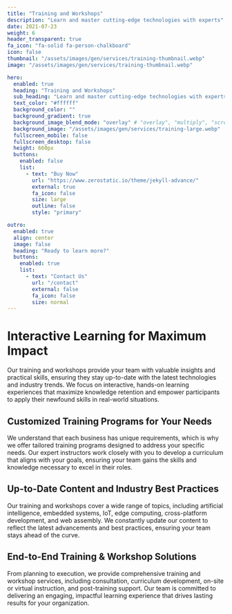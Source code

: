 ```yaml
---
title: "Training and Workshops"
description: "Learn and master cutting-edge technologies with experts"
date: 2021-07-23
weight: 6
header_transparent: true
fa_icon: "fa-solid fa-person-chalkboard"
icon: false
thumbnail: "/assets/images/gen/services/training-thumbnail.webp"
image: "/assets/images/gen/services/training-thumbnail.webp"

hero:
  enabled: true
  heading: "Training and Workshops"
  sub_heading: "Learn and master cutting-edge technologies with experts"
  text_color: "#ffffff"
  background_color: ""
  background_gradient: true
  background_image_blend_mode: "overlay" # "overlay", "multiply", "screen"
  background_image: "/assets/images/gen/services/training-large.webp"
  fullscreen_mobile: false
  fullscreen_desktop: false
  height: 660px
  buttons:
    enabled: false
    list:
      - text: "Buy Now"
        url: "https://www.zerostatic.io/theme/jekyll-advance/"
        external: true
        fa_icon: false
        size: large
        outline: false
        style: "primary"

outro:
  enabled: true
  align: center
  image: false
  heading: "Ready to learn more?"
  buttons:
    enabled: true
    list:
      - text: "Contact Us"
        url: "/contact"
        external: false
        fa_icon: false
        size: normal
---
```


# Interactive Learning for Maximum Impact

Our training and workshops provide your team with valuable insights and practical skills, ensuring they stay up-to-date with the latest technologies and industry trends. We focus on interactive, hands-on learning experiences that maximize knowledge retention and empower participants to apply their newfound skills in real-world situations.

## Customized Training Programs for Your Needs

We understand that each business has unique requirements, which is why we offer tailored training programs designed to address your specific needs. Our expert instructors work closely with you to develop a curriculum that aligns with your goals, ensuring your team gains the skills and knowledge necessary to excel in their roles.

## Up-to-Date Content and Industry Best Practices

Our training and workshops cover a wide range of topics, including artificial intelligence, embedded systems, IoT, edge computing, cross-platform development, and web assembly. We constantly update our content to reflect the latest advancements and best practices, ensuring your team stays ahead of the curve.

## End-to-End Training & Workshop Solutions

From planning to execution, we provide comprehensive training and workshop services, including consultation, curriculum development, on-site or virtual instruction, and post-training support. Our team is committed to delivering an engaging, impactful learning experience that drives lasting results for your organization.
